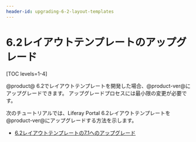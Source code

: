 ```yaml
---
header-id: upgrading-6-2-layout-templates
---
```


# 6.2レイアウトテンプレートのアップグレード

[TOC levels=1-4]

@product@ 6.2でレイアウトテンプレートを開発した場合、@product-ver@にアップグレードできます。 アップグレードプロセスには最小限の変更が必要です。

次のチュートリアルでは、Liferay Portal 6.2レイアウトテンプレートを@product-ver@にアップグレードする方法を示します。

  - [6.2レイアウトテンプレートの7.1へのアップグレード](/docs/7-1/tutorials/-/knowledge_base/t/upgrading-6-2-layout-templates-to-7-1)
